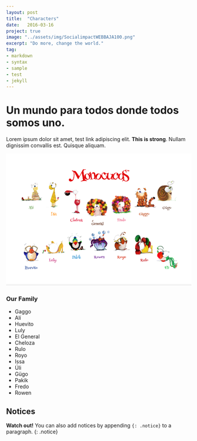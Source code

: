 ```yaml
---
layout: post
title:  "Characters"
date:   2016-03-16
project: true
image: "../assets/img/SocialimpactWEBBAJA100.png"
excerpt: "Do more, change the world."
tag:
- markdown
- syntax
- sample
- test
- jekyll
---
```


# Un mundo para todos donde todos somos uno.



Lorem ipsum dolor sit amet, test link adipiscing elit. **This is strong**. Nullam dignissim convallis est. Quisque aliquam.

![Logo](../assets/img/14.png)







### Our Family

* Gaggo
* Alí
* Huevito
* Luly
* El General
* Cheloza
* Rulo
* Royo
* Issa
* Úli
* Gügo
* Pakik
* Fredo
* Rowen



## Notices

**Watch out!** You can also add notices by appending `{: .notice}` to a paragraph.
{: .notice}
